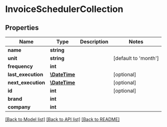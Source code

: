 # InvoiceSchedulerCollection

## Properties
Name | Type | Description | Notes
------------ | ------------- | ------------- | -------------
**name** | **string** |  | 
**unit** | **string** |  | [default to 'month']
**frequency** | **int** |  | 
**last_execution** | [**\DateTime**](\DateTime.md) |  | [optional] 
**next_execution** | [**\DateTime**](\DateTime.md) |  | [optional] 
**id** | **int** |  | [optional] 
**brand** | **int** |  | 
**company** | **int** |  | 

[[Back to Model list]](../README.md#documentation-for-models) [[Back to API list]](../README.md#documentation-for-api-endpoints) [[Back to README]](../README.md)


